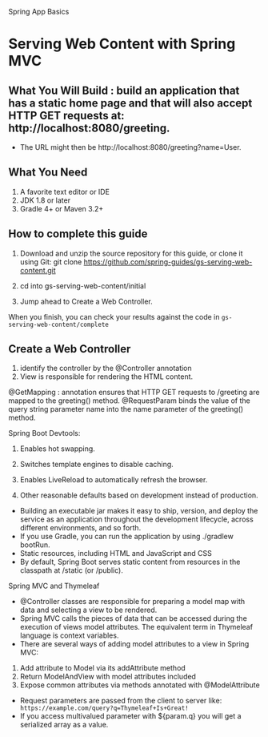 Spring App Basics
# Serving Web Content with Spring MVC
## What You Will Build :  build an application that has a static home page and that will also accept HTTP GET requests at: http://localhost:8080/greeting.
* The URL might then be http://localhost:8080/greeting?name=User.

## What You Need
1. A favorite text editor or IDE
2. JDK 1.8 or later
3. Gradle 4+ or Maven 3.2+

## How to complete this guide

1. Download and unzip the source repository for this guide, or clone it using Git: git clone https://github.com/spring-guides/gs-serving-web-content.git

2. cd into gs-serving-web-content/initial

3. Jump ahead to Create a Web Controller.

When you finish, you can check your results against the code in ```gs-serving-web-content/complete```

## Create a Web Controller
1.  identify the controller by the @Controller annotation
2. View is responsible for rendering the HTML content. 

@GetMapping : annotation ensures that HTTP GET requests to /greeting are mapped to the greeting() method.
@RequestParam binds the value of the query string parameter name into the name parameter of the greeting() method. 

Spring Boot Devtools:
1. Enables hot swapping.

2. Switches template engines to disable caching.

3. Enables LiveReload to automatically refresh the browser.

4. Other reasonable defaults based on development instead of production.

* Building an executable jar makes it easy to ship, version, and deploy the service as an application throughout the development lifecycle, across different environments, and so forth.
* If you use Gradle, you can run the application by using ./gradlew bootRun.
* Static resources, including HTML and JavaScript and CSS
*  By default, Spring Boot serves static content from resources in the classpath at /static (or /public).

Spring MVC and Thymeleaf

* @Controller classes are responsible for preparing a model map with data and selecting a view to be rendered.
* Spring MVC calls the pieces of data that can be accessed during the execution of views model attributes. The equivalent term in Thymeleaf language is context variables.
* There are several ways of adding model attributes to a view in Spring MVC:
1. Add attribute to Model via its addAttribute method
2. Return ModelAndView with model attributes included
3. Expose common attributes via methods annotated with @ModelAttribute

*  Request parameters are passed from the client to server like:``` https://example.com/query?q=Thymeleaf+Is+Great!```
* If you access multivalued parameter with ${param.q} you will get a serialized array as a value.

























